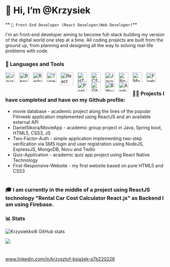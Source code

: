 # 👋 Hi, I’m @Krzysiek

** `👀 Front-End Developer (React Developer/Web Developer)`**

I'm an front-end developer aiming to become full-stack building my version of the digital world one step at a time. 
All coding projects are built from the ground up, from planning and designing all the way to solving real-life problems with code.

### 🧰 Languages and Tools

<a href="https://developer.mozilla.org/en-US/docs/Web/JavaScript" target="_blank" rel="noreferrer">
 <img align="left" alt="JavaScript" width="30px" style="padding-right:10px;" src="https://cdn.jsdelivr.net/gh/devicons/devicon/icons/javascript/javascript-plain.svg"/></a>
 <a href="https://react.dev" target="_blank" rel="noreferrer">
<img align="left" alt="React" width="30px" style="padding-right:10px;" src="https://cdn.jsdelivr.net/gh/devicons/devicon/icons/react/react-original.svg" />
 </a>
 <a href="https://redux-toolkit.js.org/" target="_blank" rel="noreferrer">
 <img align="left" alt="Redux" width="30px" style="padding-right:10px;" src="https://cdn.worldvectorlogo.com/logos/redux.svg" />
 </a>
  <a href="https://www.typescriptlang.org/docs/" target="_blank" rel="noreferrer">
<img align="left" alt="TypeScript" width="30px" style="padding-right:10px;" src="https://cdn.jsdelivr.net/gh/devicons/devicon/icons/typescript/typescript-plain.svg" />
 </a>
 <a href="https://reactnative.dev/" target="_blank" rel="noreferrer">
<img align="left" alt="React Native" width="40px" style="padding-right:10px;" src="https://cdn.worldvectorlogo.com/logos/react-native-1.svg" />
 </a>
 <a href="https://developer.mozilla.org/en-US/docs/Web/HTML" target="_blank" rel="noreferrer">
<img align="left" alt="HTML" width="30px" style="padding-right:10px;" src="https://cdn.jsdelivr.net/gh/devicons/devicon/icons/html5/html5-plain.svg" />
 </a>
  <a href="https://developer.mozilla.org/en-US/docs/Web/CSS" target="_blank" rel="noreferrer">
<img align="left" alt="CSS" width="30px" style="padding-right:10px;" src="https://cdn.jsdelivr.net/gh/devicons/devicon/icons/css3/css3-plain.svg" />
 </a>
 <a href="https://docs.oracle.com/en/java/" target="_blank" rel="noreferrer">
<img align="left" alt="Java" width="30px" style="padding-right:10px;" src="https://cdn.jsdelivr.net/gh/devicons/devicon/icons/java/java-original.svg"/>
 </a>
  <a href="https://nodejs.org/en/docs" target="_blank" rel="noreferrer">
<img align="left" alt="NodeJS" width="30px" style="padding-right:10px;" src="https://cdn.jsdelivr.net/gh/devicons/devicon/icons/nodejs/nodejs-original.svg" />
 </a>
 <a href="https://www.mongodb.com/docs/" target="_blank" rel="noreferrer">
<img align="left" alt="Mongo" width="30px" style="padding-right:10px;" src="https://cdn.jsdelivr.net/gh/devicons/devicon/icons/mongodb/mongodb-original.svg"/>
 </a>
 <a href="https://firebase.google.com/docs?hl=en" target="_blank" rel="noreferrer">
<img align="left" alt="Firebase" width="30px" style="padding-right:10px;" src="https://cdn.jsdelivr.net/gh/devicons/devicon/icons/firebase/firebase-plain.svg"/>
 </a>
  <a href="https://www.postgresql.org/docs/" target="_blank" rel="noreferrer">
<img align="left" alt="PostgreSQL" width="30px" style="padding-right:10px;" src="https://cdn.jsdelivr.net/gh/devicons/devicon/icons/postgresql/postgresql-original.svg"/>
 </a>
 <a href="https://git-scm.com/doc" target="_blank" rel="noreferrer">
<img align="left" alt="Git" width="30px" style="padding-right:10px;" src="https://cdn.jsdelivr.net/gh/devicons/devicon/icons/git/git-original.svg" />
 </a>
  <a href="https://bitbucket.org/product/" target="_blank" rel="noreferrer">
<img align="left" alt="Bitbucket" width="30px" style="padding-right:10px;" src="https://cdn.jsdelivr.net/gh/devicons/devicon/icons/bitbucket/bitbucket-original.svg" />
  </a>
  <a href="https://developer.android.com/docs" target="_blank" rel="noreferrer">
<img align="left" alt="Android" width="30px" style="padding-right:10px;" src="https://cdn.jsdelivr.net/gh/devicons/devicon/icons/androidstudio/androidstudio-original.svg"/>
  </a>
<br/>


#
### 🏄‍♂️ Projects I have completed and have on my Github profile:

- movie database - academic project along the lines of the popular Filmweb application implemented using ReactJS and an available external API
- DanielSikora/MovieApp - academic group project in Java, Spring boot, HTML5, CSS3, JS 
- Two-Factor-Auth - simple application implementing two-step verification via SMS login and user registration using NodeJS, ExpressJS, MongoDB, Novu and Twillo
- Quiz-Application - academic quiz app project using React Native Technology
- First-Responsive-Website - my first website based on pure HTML5 and CSS3
 
 #

### 🎓 I am currently in the middle of a project using ReactJS technology "Rental Car Cost Calculator React.js" as Backend I am using Firebase.

### 📊 Stats

![Krzysiekksi6 GitHub stats](https://github-readme-stats.vercel.app/api?username=Krzysiekksi6&show_icons=true&theme=gruvbox)

![](https://komarev.com/ghpvc/?username=Krzysiekksi6&style=for-the-badge)
#

www.linkedin.com/in/krzysztof-książek-a7b220226


